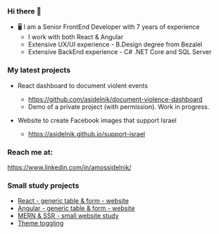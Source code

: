 ### Hi there 👋

- 🖥️ I am a Senior FrontEnd Developer with 7 years of experience
  - I work with both React & Angular
  - Extensive UX/UI experience - B.Design degree from Bezalel
  - Extensive BackEnd experience - C# .NET Core and SQL Server
  
### My latest projects
- React dashboard to document violent events
  - https://github.com/asidelnik/document-violence-dashboard
  - Demo of a private project (with permission). Work in progress.

- Website to create Facebook images that support Israel
  - https://asidelnik.github.io/support-israel
  
### Reach me at:
https://www.linkedin.com/in/amossidelnik/


### Small study projects
* [React - generic table & form - website](https://github.com/asidelnik/database-connection-manager)
* [Angular - generic table & form - website](https://github.com/asidelnik/generic-angular-components)
* [MERN & SSR - small website study](https://github.com/asidelnik/mern-ssr)
* [Theme toggling](https://asidelnik.github.io/theme-toggling--css-variables/)
